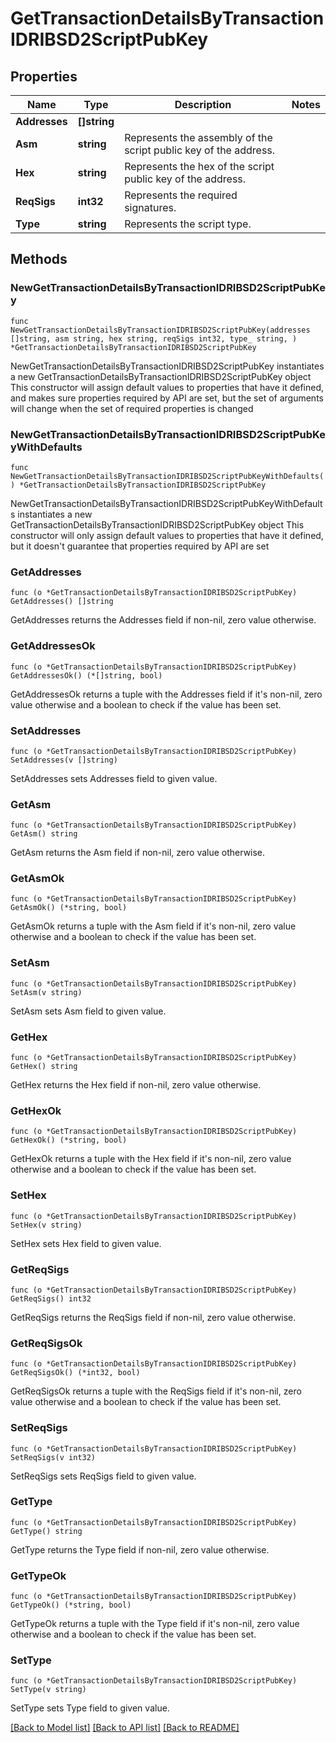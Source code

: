 # GetTransactionDetailsByTransactionIDRIBSD2ScriptPubKey

## Properties

Name | Type | Description | Notes
------------ | ------------- | ------------- | -------------
**Addresses** | **[]string** |  | 
**Asm** | **string** | Represents the assembly of the script public key of the address. | 
**Hex** | **string** | Represents the hex of the script public key of the address. | 
**ReqSigs** | **int32** | Represents the required signatures. | 
**Type** | **string** | Represents the script type. | 

## Methods

### NewGetTransactionDetailsByTransactionIDRIBSD2ScriptPubKey

`func NewGetTransactionDetailsByTransactionIDRIBSD2ScriptPubKey(addresses []string, asm string, hex string, reqSigs int32, type_ string, ) *GetTransactionDetailsByTransactionIDRIBSD2ScriptPubKey`

NewGetTransactionDetailsByTransactionIDRIBSD2ScriptPubKey instantiates a new GetTransactionDetailsByTransactionIDRIBSD2ScriptPubKey object
This constructor will assign default values to properties that have it defined,
and makes sure properties required by API are set, but the set of arguments
will change when the set of required properties is changed

### NewGetTransactionDetailsByTransactionIDRIBSD2ScriptPubKeyWithDefaults

`func NewGetTransactionDetailsByTransactionIDRIBSD2ScriptPubKeyWithDefaults() *GetTransactionDetailsByTransactionIDRIBSD2ScriptPubKey`

NewGetTransactionDetailsByTransactionIDRIBSD2ScriptPubKeyWithDefaults instantiates a new GetTransactionDetailsByTransactionIDRIBSD2ScriptPubKey object
This constructor will only assign default values to properties that have it defined,
but it doesn't guarantee that properties required by API are set

### GetAddresses

`func (o *GetTransactionDetailsByTransactionIDRIBSD2ScriptPubKey) GetAddresses() []string`

GetAddresses returns the Addresses field if non-nil, zero value otherwise.

### GetAddressesOk

`func (o *GetTransactionDetailsByTransactionIDRIBSD2ScriptPubKey) GetAddressesOk() (*[]string, bool)`

GetAddressesOk returns a tuple with the Addresses field if it's non-nil, zero value otherwise
and a boolean to check if the value has been set.

### SetAddresses

`func (o *GetTransactionDetailsByTransactionIDRIBSD2ScriptPubKey) SetAddresses(v []string)`

SetAddresses sets Addresses field to given value.


### GetAsm

`func (o *GetTransactionDetailsByTransactionIDRIBSD2ScriptPubKey) GetAsm() string`

GetAsm returns the Asm field if non-nil, zero value otherwise.

### GetAsmOk

`func (o *GetTransactionDetailsByTransactionIDRIBSD2ScriptPubKey) GetAsmOk() (*string, bool)`

GetAsmOk returns a tuple with the Asm field if it's non-nil, zero value otherwise
and a boolean to check if the value has been set.

### SetAsm

`func (o *GetTransactionDetailsByTransactionIDRIBSD2ScriptPubKey) SetAsm(v string)`

SetAsm sets Asm field to given value.


### GetHex

`func (o *GetTransactionDetailsByTransactionIDRIBSD2ScriptPubKey) GetHex() string`

GetHex returns the Hex field if non-nil, zero value otherwise.

### GetHexOk

`func (o *GetTransactionDetailsByTransactionIDRIBSD2ScriptPubKey) GetHexOk() (*string, bool)`

GetHexOk returns a tuple with the Hex field if it's non-nil, zero value otherwise
and a boolean to check if the value has been set.

### SetHex

`func (o *GetTransactionDetailsByTransactionIDRIBSD2ScriptPubKey) SetHex(v string)`

SetHex sets Hex field to given value.


### GetReqSigs

`func (o *GetTransactionDetailsByTransactionIDRIBSD2ScriptPubKey) GetReqSigs() int32`

GetReqSigs returns the ReqSigs field if non-nil, zero value otherwise.

### GetReqSigsOk

`func (o *GetTransactionDetailsByTransactionIDRIBSD2ScriptPubKey) GetReqSigsOk() (*int32, bool)`

GetReqSigsOk returns a tuple with the ReqSigs field if it's non-nil, zero value otherwise
and a boolean to check if the value has been set.

### SetReqSigs

`func (o *GetTransactionDetailsByTransactionIDRIBSD2ScriptPubKey) SetReqSigs(v int32)`

SetReqSigs sets ReqSigs field to given value.


### GetType

`func (o *GetTransactionDetailsByTransactionIDRIBSD2ScriptPubKey) GetType() string`

GetType returns the Type field if non-nil, zero value otherwise.

### GetTypeOk

`func (o *GetTransactionDetailsByTransactionIDRIBSD2ScriptPubKey) GetTypeOk() (*string, bool)`

GetTypeOk returns a tuple with the Type field if it's non-nil, zero value otherwise
and a boolean to check if the value has been set.

### SetType

`func (o *GetTransactionDetailsByTransactionIDRIBSD2ScriptPubKey) SetType(v string)`

SetType sets Type field to given value.



[[Back to Model list]](../README.md#documentation-for-models) [[Back to API list]](../README.md#documentation-for-api-endpoints) [[Back to README]](../README.md)


